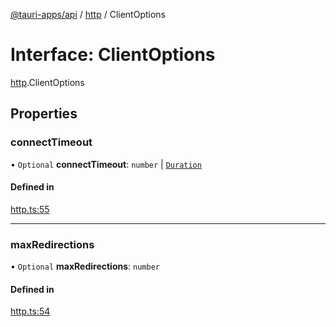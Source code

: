 [@tauri-apps/api](../README.md) / [http](../modules/http.md) / ClientOptions

# Interface: ClientOptions

[http](../modules/http.md).ClientOptions

## Properties

### connectTimeout

• `Optional` **connectTimeout**: `number` \| [`Duration`](http.Duration.md)

#### Defined in

[http.ts:55](https://github.com/tauri-apps/tauri/blob/2c040ea/tooling/api/src/http.ts#L55)

___

### maxRedirections

• `Optional` **maxRedirections**: `number`

#### Defined in

[http.ts:54](https://github.com/tauri-apps/tauri/blob/2c040ea/tooling/api/src/http.ts#L54)
